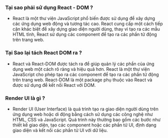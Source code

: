 ### Tại sao phải sử dụng React - DOM ?
 - React là một thư viện JavaScript phổ biến được sử dụng để xây dựng các ứng dụng web động và tương tác cao. React cung cấp một cách tiếp cận khác biệt để xây dựng giao diện người dùng, thay vì tạo ra các mẫu HTML tĩnh, React sử dụng các component để tạo ra các phần tử động trên trang web.
### Tại Sao lại tách React DOM ra ?
 - React và React-DOM được tách ra để giúp quản lý các phần của ứng dụng web một cách rõ ràng và hiệu quả hơn. React là một thư viện JavaScript cho phép tạo ra các component để tạo ra các phần tử động trên trang web. React-DOM là một package phụ thuộc vào React và được sử dụng để kết nối React với DOM.
### Render UI là gì ? 
 - Render UI (User Interface) là quá trình tạo ra giao diện người dùng trên ứng dụng web hoặc di động bằng cách sử dụng các công nghệ như HTML, CSS và JavaScript. Quá trình này thường bao gồm các bước như thiết kế giao diện, tạo các component hoặc các phần tử UI, định dạng giao diện và kết nối các phần tử UI với dữ liệu.
